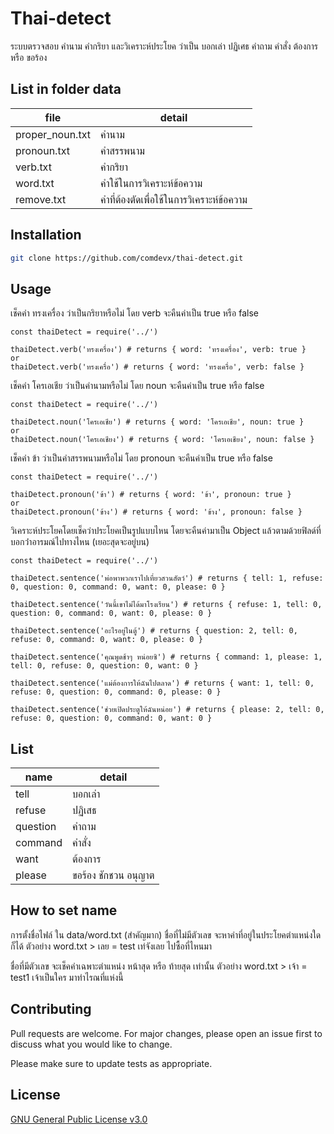 # Thai-detect
ระบบตรวจสอบ คำนาม คำกริยา และวิเคราะห์ประโยค ว่าเป็น บอกเล่า ปฏิเศธ คำถาม คำสั่ง ต้องการ หรือ ขอร้อง

## List in folder data
| file | detail |
| ------ | ------ |
| proper_noun.txt | คำนาม |
| pronoun.txt | คำสรรพนาม |
| verb.txt | คำกริยา |
| word.txt | คำใช้ในการวิเคราะห์ข้อความ |
| remove.txt | คำที่ต้องตัดเพื่อใช้ในการวิเคราะห์ข้อความ |

## Installation

```bash
git clone https://github.com/comdevx/thai-detect.git
```

## Usage
เช็คคำ ทรงเครื่อง ว่าเป็นกริยาหรือไม่ โดย verb จะคืนค่าเป็น true หรือ false
```nodejs
const thaiDetect = require('../')

thaiDetect.verb('ทรงเครื่อง') # returns { word: 'ทรงเครื่อง', verb: true }
or
thaiDetect.verb('ทรงเครื่อ') # returns { word: 'ทรงเครื่อ', verb: false }
```

เช็คคำ โครเอเชีย ว่าเป็นคำนามหรือไม่ โดย noun จะคืนค่าเป็น true หรือ false
```nodejs
const thaiDetect = require('../')

thaiDetect.noun('โครเอเชีย') # returns { word: 'โครเอเชีย', noun: true }
or
thaiDetect.noun('โครเอเชียง') # returns { word: 'โครเอเชียง', noun: false }
```

เช็คคำ ข้า ว่าเป็นคำสรรพนามหรือไม่ โดย pronoun จะคืนค่าเป็น true หรือ false
```nodejs
const thaiDetect = require('../')

thaiDetect.pronoun('ข้า') # returns { word: 'ข้า', pronoun: true }
or
thaiDetect.pronoun('ข้าง') # returns { word: 'ข้าง', pronoun: false }
```

วิเคราะห์ประโยคโดยเช็คว่าประโยคเป็นรูปแบบไหน โดยจะคืนค่ามาเป็น Object แล้วตามด้วยฟิลด์ที่บอกว่่าอารมณ์ไปทางไหน (เยอะสุดจะอยู่บน)
```nodejs
const thaiDetect = require('../')

thaiDetect.sentence('พ่อพาพวกเราไปเที่ยวสวนสัตว์') # returns { tell: 1, refuse: 0, question: 0, command: 0, want: 0, please: 0 }

thaiDetect.sentence('วันนี้เขาไม่ได้มาโรงเรียน') # returns { refuse: 1, tell: 0, question: 0, command: 0, want: 0, please: 0 }

thaiDetect.sentence('อะไรอยู่ในตู้') # returns { question: 2, tell: 0, refuse: 0, command: 0, want: 0, please: 0 }

thaiDetect.sentence('คุณพูดช้าๆ หน่อยซิ') # returns { command: 1, please: 1, tell: 0, refuse: 0, question: 0, want: 0 }

thaiDetect.sentence('แม่ต้องการให้ฉันไปตลาด') # returns { want: 1, tell: 0, refuse: 0, question: 0, command: 0, please: 0 }

thaiDetect.sentence('ช่วยเปิดประตูให้ฉันหน่อย') # returns { please: 2, tell: 0, refuse: 0, question: 0, command: 0, want: 0 }
```

## List
| name | detail |
| ------ | ------ |
| tell | บอกเล่า |
| refuse | ปฏิเสธ |
| question | คำถาม |
| command | คำสั่ง |
| want | ต้องการ |
| please | ขอร้อง ชักชวน อนุญาต |

## How to set name
การตั้งชื่อไฟล์ ใน data/word.txt (สำคัญมาก)
ชื่อที่ไม่มีตัวเลข จะหาคำที่อยู่ในประโยคตำแหน่งใดก็ได้
ตัวอย่าง
word.txt > เลย = test
เท่จังเลย ไปซื้อที่ไหนมา

ชื่อที่มีตัวเลข จะเช็คคำเฉพาะตำแหน่ง หน้าสุด หรือ ท้ายสุด เท่านั้น
ตัวอย่าง
word.txt > เจ้า = test1
เจ้าเป็นใคร มาทำไรณที่แห่งนี้

## Contributing
Pull requests are welcome. For major changes, please open an issue first to discuss what you would like to change.

Please make sure to update tests as appropriate.

## License
[GNU General Public License v3.0](https://choosealicense.com/licenses/gpl-3.0/)
